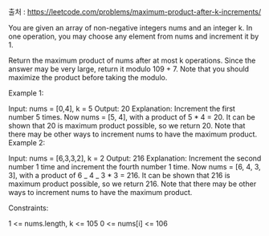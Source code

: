 출처 : https://leetcode.com/problems/maximum-product-after-k-increments/

You are given an array of non-negative integers nums and an integer k. In one operation, you may choose any element from nums and increment it by 1.

Return the maximum product of nums after at most k operations. Since the answer may be very large, return it modulo 109 + 7. Note that you should maximize the product before taking the modulo.

Example 1:

Input: nums = [0,4], k = 5
Output: 20
Explanation: Increment the first number 5 times.
Now nums = [5, 4], with a product of 5 \* 4 = 20.
It can be shown that 20 is maximum product possible, so we return 20.
Note that there may be other ways to increment nums to have the maximum product.
Example 2:

Input: nums = [6,3,3,2], k = 2
Output: 216
Explanation: Increment the second number 1 time and increment the fourth number 1 time.
Now nums = [6, 4, 3, 3], with a product of 6 _ 4 _ 3 \* 3 = 216.
It can be shown that 216 is maximum product possible, so we return 216.
Note that there may be other ways to increment nums to have the maximum product.

Constraints:

1 <= nums.length, k <= 105
0 <= nums[i] <= 106
